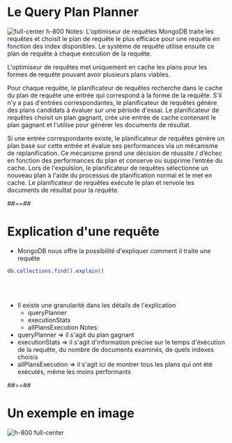 <!-- .slide: class="sfeir-basic-slide"-->
# Le Query Plan Planner
![full-center h-800](assets/images/school/indexation-performance/query-planner-diagram.svg)
Notes: 
 L'optimiseur de requêtes MongoDB traite les requêtes et choisit le plan de requête le plus efficace pour une requête en fonction des index disponibles. Le système de requête utilise ensuite ce plan de requête à chaque exécution de la requête.

 L'optimiseur de requêtes met uniquement en cache les plans pour les formes de requête pouvant avoir plusieurs plans viables.

 Pour chaque requête, le planificateur de requêtes recherche dans le cache du plan de requête une entrée qui correspond à la forme de la requête. S'il n'y a pas d'entrées correspondantes, le planificateur de requêtes génère des plans candidats à évaluer sur une période d'essai. Le planificateur de requêtes choisit un plan gagnant, crée une entrée de cache contenant le plan gagnant et l'utilise pour générer les documents de résultat.

 Si une entrée correspondante existe, le planificateur de requêtes génère un plan basé sur cette entrée et évalue ses performances via un mécanisme de replanification. Ce mécanisme prend une décision de réussite / d’échec en fonction des performances du plan et conserve ou supprime l’entrée du cache. Lors de l'expulsion, le planificateur de requêtes sélectionne un nouveau plan à l'aide du processus de planification normal et le met en cache. Le planificateur de requêtes exécute le plan et renvoie les documents de résultat pour la requête.

##==##

<!-- .slide: class="with-code inconsolata"-->
# Explication d'une requête
- MongoDB nous offre la possibilité d'expliquer comment il traite une requête
```bash
db.collections.find().explain()
```
<!-- .element: class="big-code"-->
<br/><br/>

- Il existe une granularité dans les détails de l'explication
    - queryPlanner
    - executionStats
    - allPlansExecution
Notes: 
- queryPlanner => il s'agit du plan gagnant
- executionStats => il s'agit d'information précise sur le temps d'éxécution de la requête, du nombre de documents examinés, de quels indexes choisis
- allPlansExecution => il s'agit ici de montrer tous les plans qui ont été exécutés, même les moins performants

 ##==##

 <!-- .slide-->
 # Un exemple en image
 ![h-800 full-center](assets/images/school/indexation-performance/explain-query-plan.png)

